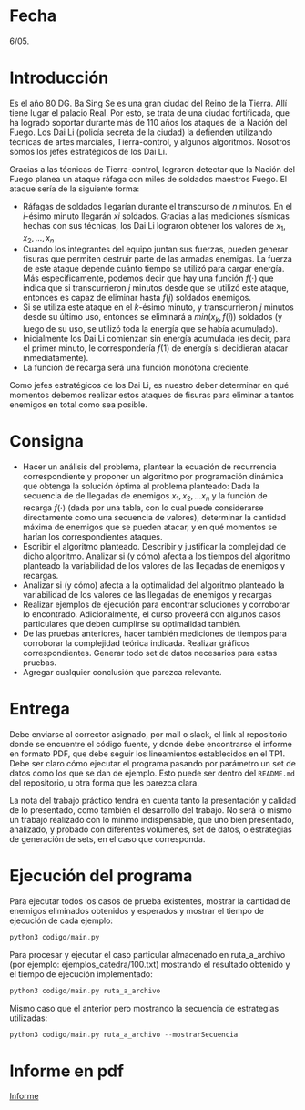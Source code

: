 # Fecha 
6/05.

# Introducción

Es el año 80 DG. Ba Sing Se es una gran ciudad del Reino de la Tierra. Allí tiene lugar el palacio Real. Por esto, se trata de una ciudad fortificada, que ha logrado soportar durante más de 110 años los ataques de la Nación del Fuego. Los Dai Li (policía secreta de la ciudad) la defienden utilizando técnicas de artes marciales, Tierra-control, y algunos algoritmos. Nosotros somos los jefes estratégicos de los Dai Li.

Gracias a las técnicas de Tierra-control, lograron detectar que la Nación del Fuego planea un ataque ráfaga con miles de soldados maestros Fuego. El ataque sería de la siguiente forma:

- Ráfagas de soldados llegarían durante el transcurso de $n$ minutos. En el $i$-ésimo minuto llegarán $xi$​ soldados. Gracias a las mediciones sísmicas hechas con sus técnicas, los Dai Li lograron obtener los valores de $x_1,x_2, \dots , x_n$
- Cuando los integrantes del equipo juntan sus fuerzas, pueden generar fisuras que permiten destruir parte de las armadas enemigas. La fuerza de este ataque depende cuánto tiempo se utilizó para cargar energía. Más específicamente, podemos decir que hay una función $f(⋅)$ que indica que si transcurrieron $j$ minutos desde que se utilizó este ataque, entonces es capaz de eliminar hasta $f(j)$ soldados enemigos.
- Si se utiliza este ataque en el $k$-ésimo minuto, y transcurrieron $j$ minutos desde su último uso, entonces se eliminará a $min⁡(x_k,f(j))$ soldados (y luego de su uso, se utilizó toda la energía que se había acumulado).
- Inicialmente los Dai Li comienzan sin energía acumulada (es decir, para el primer minuto, le correspondería $f(1)$ de energía si decidieran atacar inmediatamente).
- La función de recarga será una función monótona creciente.

Como jefes estratégicos de los Dai Li, es nuestro deber determinar en qué momentos debemos realizar estos ataques de fisuras para eliminar a tantos enemigos en total como sea posible.
# Consigna

- Hacer un análisis del problema, plantear la ecuación de recurrencia correspondiente y proponer un algoritmo por programación dinámica que obtenga la solución óptima al problema planteado: Dada la secuencia de de llegadas de enemigos ​$x_1, x_2, \dots x_n$ y la función de recarga $f(⋅)$ (dada por una tabla, con lo cual puede considerarse directamente como una secuencia de valores), determinar la cantidad máxima de enemigos que se pueden atacar, y en qué momentos se harían los correspondientes ataques.
- Escribir el algoritmo planteado. Describir y justificar la complejidad de dicho algoritmo. Analizar si (y cómo) afecta a los tiempos del algoritmo planteado la variabilidad de los valores de las llegadas de enemigos y recargas.
- Analizar si (y cómo) afecta a la optimalidad del algoritmo planteado la variabilidad de los valores de las llegadas de enemigos y recargas
- Realizar ejemplos de ejecución para encontrar soluciones y corroborar lo encontrado. Adicionalmente, el curso proveerá con algunos casos particulares que deben cumplirse su optimalidad también.
- De las pruebas anteriores, hacer también mediciones de tiempos para corroborar la complejidad teórica indicada. Realizar gráficos correspondientes. Generar todo set de datos necesarios para estas pruebas.
- Agregar cualquier conclusión que parezca relevante.

# Entrega

Debe enviarse al corrector asignado, por mail o slack, el link al repositorio donde se encuentre el código fuente, y donde debe encontrarse el informe en formato PDF, que debe seguir los lineamientos establecidos en el TP1. Debe ser claro cómo ejecutar el programa pasando por parámetro un set de datos como los que se dan de ejemplo. Esto puede ser dentro del `README.md` del repositorio, u otra forma que les parezca clara.

La nota del trabajo práctico tendrá en cuenta tanto la presentación y calidad de lo presentado, como también el desarrollo del trabajo. No será lo mismo un trabajo realizado con lo mínimo indispensable, que uno bien presentado, analizado, y probado con diferentes volúmenes, set de datos, o estrategias de generación de sets, en el caso que corresponda.

# Ejecución del programa
Para ejecutar todos los casos de prueba existentes, mostrar la cantidad de enemigos eliminados obtenidos y esperados y mostrar el tiempo de ejecución de cada ejemplo:
```c
python3 codigo/main.py
```

Para procesar y ejecutar el caso particular almacenado en ruta_a_archivo (por ejemplo: ejemplos_catedra/100.txt) mostrando el resultado obtenido y el tiempo de ejecución implementado:
```c
python3 codigo/main.py ruta_a_archivo
```

Mismo caso que el anterior pero mostrando la secuencia de estrategias utilizadas:
```c
python3 codigo/main.py ruta_a_archivo --mostrarSecuencia
```

# Informe en pdf
[Informe](informe.pdf)